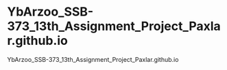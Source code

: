 # YbArzoo_SSB-373_13th_Assignment_Project_Paxlar.github.io
YbArzoo_SSB-373_13th_Assignment_Project_Paxlar.github.io
